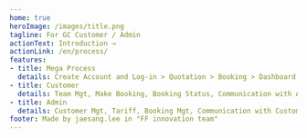 ```yaml
---
home: true
heroImage: /images/title.png
tagline: For GC Customer / Admin
actionText: Introduction →
actionLink: /en/process/
features:
- title: Mega Process
  details: Create Account and Log-in > Quotation > Booking > Dashboard
- title: Customer
  details: Team Mgt, Make Booking, Booking Status, Communication with Admin
- title: Admin
  details: Customer Mgt, Tariff, Booking Mgt, Communication with Customer
footer: Made by jaesang.lee in "FF innovation team"
---
```

